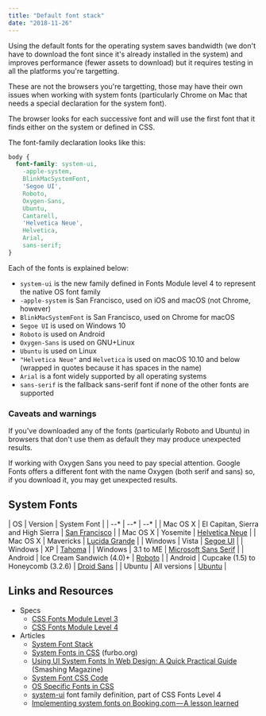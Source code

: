 ```yaml
---
title: "Default font stack"
date: "2018-11-26"
---
```


Using the default fonts for the operating system saves bandwidth (we don't have to download the font since it's already installed in the system) and improves performance (fewer assets to download) but it requires testing in all the platforms you're targetting.

These are not the browsers you're targetting, those may have their own issues when working with system fonts (particularly Chrome on Mac that needs a special declaration for the system font).

The browser looks for each successive font and will use the first font that it finds either on the system or defined in CSS.

The font-family declaration looks like this:

```css
body {
  font-family: system-ui,
	-apple-system,
	BlinkMacSystemFont,
	'Segoe UI',
	Roboto,
	Oxygen-Sans,
	Ubuntu,
	Cantarell,
	'Helvetica Neue',
	Helvetica,
	Arial,
	sans-serif;
}
```

Each of the fonts is explained below:

* `system-ui` is the new family defined in Fonts Module level 4 to represent the native OS font family
* `-apple-system` is San Francisco, used on iOS and macOS (not Chrome, however)
* `BlinkMacSystemFont` is San Francisco, used on Chrome for macOS
* `Segoe UI` is used on Windows 10
* `Roboto` is used on Android
* `Oxygen-Sans` is used on GNU+Linux
* `Ubuntu` is used on Linux
* `"Helvetica Neue"` and `Helvetica` is used on macOS 10.10 and below (wrapped in quotes because it has spaces in the name)
* `Arial` is a font widely supported by all operating systems
* `sans-serif` is the fallback sans-serif font if none of the other fonts are supported

### Caveats and warnings

If you've downloaded any of the fonts (particularly Roboto and Ubuntu) in browsers that don't use them as default they may produce unexpected results.

If working with Oxygen Sans you need to pay special attention. Google Fonts offers a different font with the name Oxygen (both serif and sans) so, if you download it, you may get unexpected results.

## System Fonts

| OS | Version | System Font |
| --* | --* | --* |
| Mac OS X | El Capitan, Sierra and High Sierra | [San Francisco](https://github.com/supermarin/YosemiteSanFranciscoFont) |
| Mac OS X | Yosemite | [Helvetica Neue](https://www.myfonts.com/fonts/linotype/neue-helvetica/) |
| Mac OS X | Mavericks | [Lucida Grande](https://en.wikipedia.org/wiki/Lucida_Grande) |
| Windows | Vista | [Segoe UI](http://www.microsoft.com/typography/Fonts/family.aspx?FID=331) |
| Windows | XP | [Tahoma](http://www.microsoft.com/typography/fonts/family.aspx?FID=19) |
| Windows | 3.1 to ME | [Microsoft Sans Serif](http://www.microsoft.com/typography/fonts/family.aspx?FID=244) |
| Android | Ice Cream Sandwich (4.0)+ | [Roboto](https://fonts.google.com/specimen/Roboto) |
| Android | Cupcake (1.5) to Honeycomb (3.2.6) | [Droid Sans](https://fonts.google.com/specimen/Droid+Sans) |
| Ubuntu | All versions | [Ubuntu](http://font.ubuntu.com/) |

## Links and Resources

* Specs
  * [CSS Fonts Module Level 3](https://drafts.csswg.org/css-fonts-3/)
  * [CSS Fonts Module Level 4](https://drafts.csswg.org/css-fonts-4/)
* Articles
  * [System Font Stack](https://css-tricks.com/snippets/css/system-font-stack/)
  * [System Fonts in CSS](https://furbo.org/2018/03/28/system-fonts-in-css/) (furbo.org)
  * [Using UI System Fonts In Web Design: A Quick Practical Guide](https://www.smashingmagazine.com/2015/11/using-system-ui-fonts-practical-guide/) (Smashing Magazine)
  * [System Font CSS Code](https://github.com/jonathantneal/system-font-css/blob/gh-pages/system-font.css)
  * [OS Specific Fonts in CSS](https://css-tricks.com/os-specific-fonts-css/)
  * [system-ui](https://drafts.csswg.org/css-fonts-4/#system-ui-def) font family definition, part of CSS Fonts Level 4
  * [Implementing system fonts on Booking.com — A lesson learned](https://booking.design/implementing-system-fonts-on-booking-com-a-lesson-learned-bdc984df627f)
